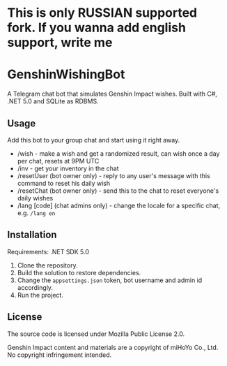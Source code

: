 # This is only RUSSIAN supported fork. If you wanna add english support, write me

# GenshinWishingBot

A Telegram chat bot that simulates Genshin Impact wishes. Built with C#, .NET 5.0 and SQLite as RDBMS.

## Usage

Add this bot to your group chat and start using it right away.

- /wish - make a wish and get a randomized result, can wish once a day per chat, resets at 9PM UTC
- /inv - get your inventory in the chat
- /resetUser (bot owner only) - reply to any user's message with this command to reset his daily wish
- /resetChat (bot owner only) - send this to the chat to reset everyone's daily wishes
- /lang [code] (chat admins only) - change the locale for a specific chat, e.g. `/lang en`

## Installation

Requirements: .NET SDK 5.0

1. Clone the repository.
2. Build the solution to restore dependencies.
3. Change the `appsettings.json` token, bot username and admin id accordingly.
4. Run the project.

## License

The source code is licensed under Mozilla Public License 2.0.

Genshin Impact content and materials are a copyright of miHoYo Co., Ltd. No copyright infringement intended.
